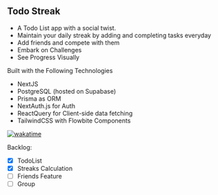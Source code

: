 ## Todo Streak

- A Todo List app with a social twist.
- Maintain your daily streak by adding and completing tasks everyday
- Add friends and compete with them
- Embark on Challenges
- See Progress Visually

Built with the Following Technologies

- NextJS
- PostgreSQL (hosted on Supabase)
- Prisma as ORM
- NextAuth.js for Auth
- ReactQuery for Client-side data fetching
- TailwindCSS with Flowbite Components

[![wakatime](https://wakatime.com/badge/user/6596ac5f-ac26-436a-bb8d-fb560e2db827/project/5c46ca3a-aac4-4a37-8ae0-15c0a1803d33.svg)](https://wakatime.com/badge/user/6596ac5f-ac26-436a-bb8d-fb560e2db827/project/5c46ca3a-aac4-4a37-8ae0-15c0a1803d33)

Backlog:

- [x] TodoList
- [x] Streaks Calculation
- [ ] Friends Feature
- [ ] Group
